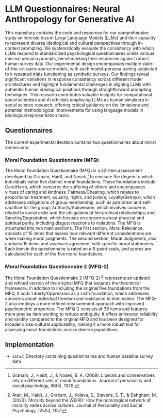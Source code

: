 # LLM Questionnaires: Neural Anthropology for Generative AI

This repository contains the code and resources for our comprehensive study on intrinsic bias in Large Language Models (LLMs) and their capacity to represent diverse ideological and cultural perspectives through in-context prompting. We systematically evaluate the consistency with which LLMs respond to standardized psychological questionnaires under various minimal persona prompts, benchmarking their responses against robust human survey data. Our experimental design encompasses multiple state-of-the-art open-source models, with each model-persona pairing subjected to k repeated trials functioning as synthetic surveys. Our findings reveal significant variations in response consistency across different model architectures and highlight fundamental challenges in aligning LLMs with authentic human ideological positions through straightforward prompting techniques. This research contributes valuable insights for computational social scientists and AI ethicists employing LLMs as human simulacra in social science research, offering critical guidance on the limitations and potential methodological improvements for using language models in ideological representation tasks.

## Questionnaires
The current experimental iteration contains two questionnaires about moral dimensions:

### Moral Foundation Questionnaire (MFQ)
The Moral Foundation Questionnaire (MFQ) is a 32-item assessment developed by Graham, Haidt, and Nosek [^mfq] to measure the degree to which individuals value five distinct moral foundations. These foundations include Care/Harm, which concerns the suffering of others and encompasses virtues of caring and kindness; Fairness/Cheating, which relates to proportional treatment, equality, rights, and justice; Loyalty/Betrayal, which addresses obligations of group membership, such as patriotism and self-sacrifice for the group; Authority/Subversion, which involves concerns related to social order and the obligations of hierarchical relationships; and Sanctity/Degradation, which focuses on concerns about physical and spiritual purity, including disgust reactions to violations. The MFQ is structured into two main sections. The first section, Moral Relevance, consists of 15 items that assess how relevant different considerations are when making moral judgments. The second section, Moral Judgments, also contains 15 items and assesses agreement with specific moral statements. Each item in the questionnaire is rated on a 6-point scale, and scores are calculated for each of the five moral foundations.

### Moral Foundation Questionnaire 2 (MFQ-2)
The Moral Foundation Questionnaire 2 (MFQ-2) [^mfq2] represents an updated and refined version of the original MFQ that expands the theoretical framework. In addition to including the original five foundations from the MFQ, it adds Liberty/Oppression as a sixth foundation, which addresses concerns about individual freedom and resistance to domination. The MFQ-2 also employs a more refined measurement approach with improved psychometric properties. The MFQ-2 consists of 36 items and features more precise item wording to reduce ambiguity. It offers enhanced reliability and validity compared to the original MFQ and has been designed for broader cross-cultural applicability, making it a more robust tool for assessing moral foundations across diverse populations.

## Implementation

 - `data/`: Directory containing questionnaires and human baseline survey data


[^mfq]: Graham, J., Haidt, J., & Nosek, B. A. (2009). Liberals and conservatives rely on different sets of moral foundations. Journal of personality and social psychology, 96(5), 1029.
[^mfq2]: Atari, M., Haidt, J., Graham, J., Koleva, S., Stevens, S. T., & Dehghani, M. (2023). Morality beyond the WEIRD: How the nomological network of morality varies across cultures. Journal of Personality and Social Psychology, 125(5), 1157.